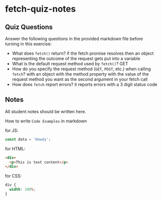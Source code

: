 # fetch-quiz-notes

## Quiz Questions

Answer the following questions in the provided markdown file before turning in this exercise:

- What does `fetch()` return?
  if the fetch promise resolves then an object representing the outcome of the request gets put into a variable
- What is the default request method used by `fetch()`?
  GET
- How do you specify the request method (`GET`, `POST`, etc.) when calling `fetch`?
  with an object with the method property with the value of the request method you want as the second argument in your fetch call
- How does `fetch` report errors?
  it reports errors with a 3 digit status code

## Notes

All student notes should be written here.

How to write `Code Examples` in markdown

for JS:

```javascript
const data = 'Howdy';
```

for HTML:

```html
<div>
  <p>This is text content</p>
</div>
```

for CSS:

```css
div {
  width: 100%;
}
```
